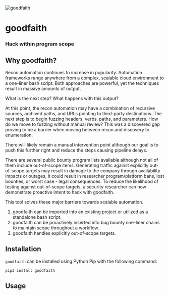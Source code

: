 ![goodfaith](img/goodfaith.png)

# goodfaith

### Hack within program scope

## Why goodfaith?
Recon automation continues to increase in popularity. Automation frameworks range anywhere from a complex, scalable cloud environment to a one-liner bash script. Both approaches are powerful, yet the techniques result in massive amounts of output.

What is the next step? What happens with this output?

At this point, the recon automation may have a combination of recursive sources, archived paths, and URLs pointing to third-party destinations. The next step is to begin fuzzing headers, verbs, paths, and parameters.
How do we move to fuzzing without manual review? This was a discovered gap proving to be a barrier when moving between recon and discovery to enumeration.

There will likely remain a manual intervention point although our goal is to push this further right and reduce the steps causing pipeline delays.

There are several public bounty program lists available although not all of them include out-of-scope items. Generating traffic against explicitly out-of-scope targets may result in damage to the company through availability impacts or outages, it could result in researcher program/platform bans, lost bounties, or worst case - legal consequences. To reduce the likelihood of testing against out-of-scope targets, a security researcher can now demonstrate proactive intent to hack with goodfaith.

This tool solves these major barriers towards scalable automation.
1) goodfaith can be imported into an existing project or utilized as a standalone bash script.
2) goodfaith can be proactively inserted into bug bounty one-liner chains to maintain scope throughout a workflow.
3) goodfaith handles explicitly out-of-scope targets.

## Installation
`goodfaith` can be installed using Python Pip with the following command:
```
pip3 install goodfaith
```
## Usage

